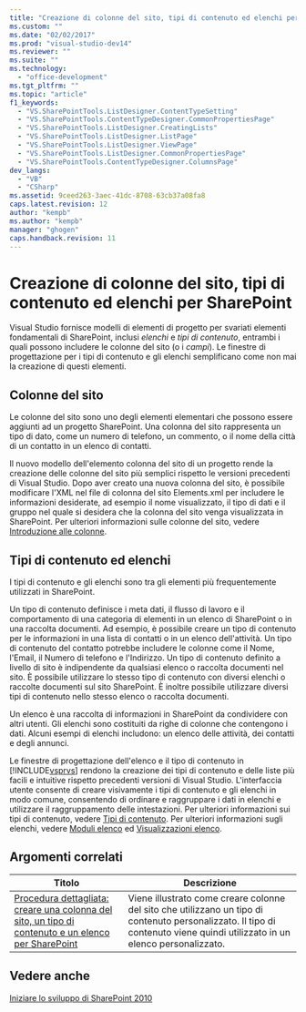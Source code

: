 ```yaml
---
title: "Creazione di colonne del sito, tipi di contenuto ed elenchi per SharePoint"
ms.custom: ""
ms.date: "02/02/2017"
ms.prod: "visual-studio-dev14"
ms.reviewer: ""
ms.suite: ""
ms.technology: 
  - "office-development"
ms.tgt_pltfrm: ""
ms.topic: "article"
f1_keywords: 
  - "VS.SharePointTools.ListDesigner.ContentTypeSetting"
  - "VS.SharePointTools.ContentTypeDesigner.CommonPropertiesPage"
  - "VS.SharePointTools.ListDesigner.CreatingLists"
  - "VS.SharePointTools.ListDesigner.ListPage"
  - "VS.SharePointTools.ListDesigner.ViewPage"
  - "VS.SharePointTools.ListDesigner.CommonPropertiesPage"
  - "VS.SharePointTools.ContentTypeDesigner.ColumnsPage"
dev_langs: 
  - "VB"
  - "CSharp"
ms.assetid: 9ceed263-3aec-41dc-8708-63cb37a08fa8
caps.latest.revision: 12
author: "kempb"
ms.author: "kempb"
manager: "ghogen"
caps.handback.revision: 11
---
```

# Creazione di colonne del sito, tipi di contenuto ed elenchi per SharePoint
  Visual Studio fornisce modelli di elementi di progetto per svariati elementi fondamentali di SharePoint, inclusi *elenchi* e *tipi di contenuto*, entrambi i quali possono includere le colonne del sito \(o i *campi*\).  Le finestre di progettazione per i tipi di contenuto e gli elenchi semplificano come non mai la creazione di questi elementi.  
  
## Colonne del sito  
 Le colonne del sito sono uno degli elementi elementari che possono essere aggiunti ad un progetto SharePoint.  Una colonna del sito rappresenta un tipo di dato, come un numero di telefono, un commento, o il nome della città di un contatto in un elenco di contatti.  
  
 Il nuovo modello dell'elemento colonna del sito di un progetto rende la creazione delle colonne del sito più semplici rispetto le versioni precedenti di Visual Studio.  Dopo aver creato una nuova colonna del sito, è possibile modificare l'XML nel file di colonna del sito Elements.xml per includere le informazioni desiderate, ad esempio il nome visualizzato, il tipo di dati e il gruppo nel quale si desidera che la colonna del sito venga visualizzata in SharePoint.  Per ulteriori informazioni sulle colonne del sito, vedere [Introduzione alle colonne](http://go.microsoft.com/fwlink/?LinkId=224996).  
  
## Tipi di contenuto ed elenchi  
 I tipi di contenuto e gli elenchi sono tra gli elementi più frequentemente utilizzati in SharePoint.  
  
 Un tipo di contenuto definisce i meta dati, il flusso di lavoro e il comportamento di una categoria di elementi in un elenco di SharePoint o in una raccolta documenti.  Ad esempio, è possibile creare un tipo di contenuto per le informazioni in una lista di contatti o in un elenco dell'attività.  Un tipo di contenuto del contatto potrebbe includere le colonne come il Nome, l'Email, il Numero di telefono e l'Indirizzo.  Un tipo di contenuto definito a livello di sito è indipendente da qualsiasi elenco o raccolta documenti nel sito.  È possibile utilizzare lo stesso tipo di contenuto con diversi elenchi o raccolte documenti sul sito SharePoint.  È inoltre possibile utilizzare diversi tipi di contenuto nello stesso elenco o raccolta documenti.  
  
 Un elenco è una raccolta di informazioni in SharePoint da condividere con altri utenti.  Gli elenchi sono costituiti da righe di colonne che contengono i dati.  Alcuni esempi di elenchi includono: un elenco delle attività, dei contatti e degli annunci.  
  
 Le finestre di progettazione dell'elenco e il tipo di contenuto in [!INCLUDE[vsprvs](../sharepoint/includes/vsprvs-md.md)] rendono la creazione dei tipi di contenuto e delle liste più facili e intuitive rispetto precedenti versioni di Visual Studio.  L'interfaccia utente consente di creare visivamente i tipi di contenuto e gli elenchi in modo comune, consentendo di ordinare e raggruppare i dati in elenchi e utilizzare il raggruppamento delle intestazioni.  Per ulteriori informazioni sui tipi di contenuto, vedere [Tipi di contenuto](http://go.microsoft.com/fwlink/?LinkId=224997).  Per ulteriori informazioni sugli elenchi, vedere [Moduli elenco](http://go.microsoft.com/fwlink/?LinkId=224998) ed [Visualizzazioni elenco](http://go.microsoft.com/fwlink/?LinkId=224999).  
  
## Argomenti correlati  
  
|Titolo|Descrizione|  
|------------|-----------------|  
|[Procedura dettagliata: creare una colonna del sito, un tipo di contenuto e un elenco per SharePoint](../sharepoint/walkthrough-create-a-site-column-content-type-and-list-for-sharepoint.md)|Viene illustrato come creare colonne del sito che utilizzano un tipo di contenuto personalizzato.  Il tipo di contenuto viene quindi utilizzato in un elenco personalizzato.|  
  
## Vedere anche  
 [Iniziare lo sviluppo di SharePoint 2010](http://go.microsoft.com/fwlink/?LinkId=225000)  
  
  
